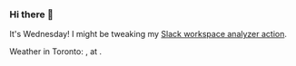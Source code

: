 ### Hi there :wave:

It's Wednesday! I might be tweaking my [Slack workspace analyzer action](https://github.com/bewuethr/slack-analyzer).

Weather in Toronto: , at .
